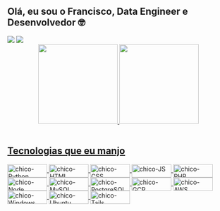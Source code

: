 ## Olá, eu sou o Francisco, Data Engineer e Desenvolvedor 🤓

 
<div> 
  <a href="https://www.linkedin.com/in/francisco-lucas-silva-231b02169" target="_blank"><img src="https://img.shields.io/badge/-LinkedIn-%230077B5?style=for-the-badge&logo=linkedin&logoColor=white" target="_blank"></a> 
<a href = "mailto:sr.chico.source@gmail.com"><img src="https://img.shields.io/badge/-Gmail-%23333?style=for-the-badge&logo=gmail&logoColor=white" target="_blank"></a>
</div>

<div align="center">
  <a href="https://github.com/sr-chico">
  <img height="180em" src="https://github-readme-stats.vercel.app/api?username=sr-chico&show_icons=true&theme=radical&include_all_commits=true&count_private=true"/>
  <img height="180em" src="https://github-readme-stats.vercel.app/api/top-langs/?username=sr-chico&layout=compact&langs_count=7&theme=radical"/>
</div>

  <div style="display: inline_block"><br>
    
  ## Tecnologias que eu manjo
    
  <img align="center" alt="chico-Python" height="30" width="90"  src="https://img.shields.io/badge/Python-3776AB?style=for-the-badge&logo=python&logoColor=white">
  <img align="center" alt="chico-HTML" height="30" width="90" src="https://img.shields.io/badge/HTML-239120?style=for-the-badge&logo=html5&logoColor=white">
  <img align="center" alt="chico-CSS" height="30" width="90" src="https://img.shields.io/badge/CSS-239120?&style=for-the-badge&logo=css3&logoColor=white">
  <img align="center" alt="chico-JS" height="30" width="90" src="https://img.shields.io/badge/JavaScript-F7DF1E?style=for-the-badge&logo=javascript&logoColor=black">
  <img align="center" alt="chico-PHP" height="30" width="90" src="https://img.shields.io/badge/PHP-777BB4?style=for-the-badge&logo=php&logoColor=white">
  <img align="center" alt="chico-Node" height="30" width="90" src="https://img.shields.io/badge/Node.js-43853D?style=for-the-badge&logo=node.js&logoColor=white">
  <img align="center" alt="chico-MySQL" height="30" width="90" src="https://img.shields.io/badge/MySQL-00000F?style=for-the-badge&logo=mysql&logoColor=white">
  <img align="center" alt="chico-PostgreSQL" height="30" width="90" src="https://img.shields.io/badge/PostgreSQL-316192?style=for-the-badge&logo=postgresql&logoColor=white">
  <img align="center" alt="chico-GCP" height="30" width="90" src="https://img.shields.io/badge/Google_Cloud-4285F4?style=for-the-badge&logo=google-cloud&logoColor=white">
  <img align="center" alt="chico-AWS" height="30" width="90" src="https://img.shields.io/badge/Amazon_AWS-232F3E?style=for-the-badge&logo=amazon-aws&logoColor=white">
  <img align="center" alt="chico-Windows" height="30" width="90" src="https://img.shields.io/badge/Windows-0078D6?style=for-the-badge&logo=windows&logoColor=white"> 
  <img align="center" alt="chico-Ubuntu" height="30" width="90" src="https://img.shields.io/badge/Ubuntu-E95420?style=for-the-badge&logo=ubuntu&logoColor=white">
  <img align="center" alt="chico-Tails" height="30" width="90" src="https://img.shields.io/badge/Tails%20-56347C?&style=for-the-badge&logo=tails&logoColor=white">
</div>
  
##
